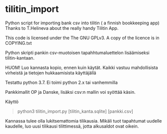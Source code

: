 # tilitin_import

Python script for importing bank csv into tilitin ( a finnish bookkeeping app)
Thanks to T.Helineva about the really handy Tilitin App.

This code is licensed under the The GNU GPLv3. A copy of the licence is in COPYING.txt  


Python skripti pankin csv-muotoisen tapahhtumaluettelon lisäämiseksi tilitin-kantaan.

HUOM!
Luo kannasta kopio, ennen kuin käytät. Kaikki vastuu mahdollisista virheistä ja tietojen hukkaamisista käyttäjällä

Testattu python 3.7. Ei toimi python 2.x tai vanhemmilla

Pankkimallit OP ja Danske, lisäksi csv:n mallin voi syöttää käsin.


Käyttö
>python3 tilitin_import.py [tilitin_kanta.sqlite] [pankki.csv]

Kannassa tulee olla lukitsemattomia tilikausia. 
Mikäli tuot tapahtumat uudelle kaudelle, luo uusi tilikausi tilittimessä, jotta alkusaldot ovat oikein.
